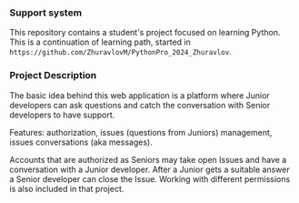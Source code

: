 ### Support system

This repository contains a student's project focused on learning Python.
This is a continuation of learning path, started in `https://github.com/ZhuravlovM/PythonPro_2024_Zhuravlov`.


### Project Description

The basic idea behind this web application is a platform where Junior developers can ask questions 
and catch the conversation with Senior developers to have support. 

Features: authorization, issues (questions from Juniors) management, issues conversations (aka messages). 

Accounts that are authorized as Seniors may take open Issues and have a conversation with a Junior developer. 
After a Junior gets a suitable answer a Senior developer can close the Issue. 
Working with different permissions is also included in that project.